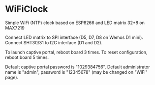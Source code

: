 # WiFiClock
Simple WiFi (NTP) clock based on ESP8266 and LED matrix 32*8 on MAX7219

Connect LED matrix to SPI interface (D5, D7, D8 on Wemos D1 mini).
Connect SHT30/31 to I2C interface (D1 and D2).

To launch captive portal, reboot board 3 times.
To reset configuration, reboot board 5 times.

Default captive portal password is "1029384756".
Default administrator name is "admin", password is "12345678" (may be changed on "WiFi" page).
